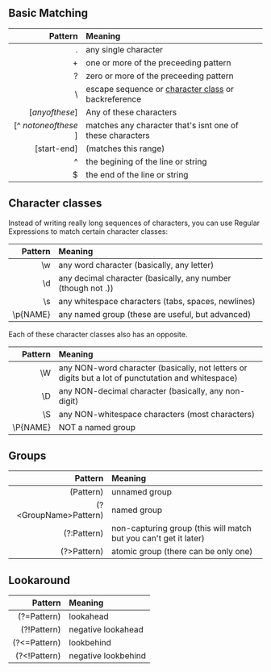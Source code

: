 ## Basic Matching

|Pattern|Meaning|
|-----:|:-------|
|.|any single character|
|+|one or more of the preceeding pattern|
|?|zero or more of the preceeding pattern|
|\\ | escape sequence or [character class](#characterclasses) or backreference|
|[*anyofthese*]|Any of these characters|
|[^ *notoneofthese* ]|matches any character that's isnt one of these characters|
|[start-end]|(matches this range)|
|^|the begining of the line or string|
|$|the end of the line or string|

## Character classes <a name='CharacterClasses' />

Instead of writing really long sequences of characters, you can use Regular Expressions to match certain character classes:

|Pattern|Meaning|
|------:|:------|
|\w|any word character (basically, any letter)|
|\d|any decimal character (basically, any number (though not .))|
|\s|any whitespace characters (tabs, spaces, newlines)|
|\p{NAME}|any named group (these are useful, but advanced)|


Each of these character classes also has an opposite.

|Pattern|Meaning|
|-----:|:-------|
|\W|any NON-word character (basically, not letters or digits but a lot of punctutation and whitespace)|
|\D|any NON-decimal character (basically, any non-digit)|
|\S|any NON-whitespace characters (most characters)|
|\P{NAME}|NOT a named group|  

## Groups

|Pattern|Meaning|
|-----:|:-------|
|(Pattern)|unnamed group|
|(?\<GroupName\>Pattern)|named group|
|(?:Pattern)|non-capturing group (this will match but you can't get it later)|
|(?\>Pattern)|atomic group (there can be only one)|

## Lookaround
|Pattern|Meaning|
|-----:|:-------|
|(?=Pattern)|lookahead|
|(?!Pattern)|negative lookahead|
|(?<=Pattern)|lookbehind|
|(?<!Pattern)|negative lookbehind|
